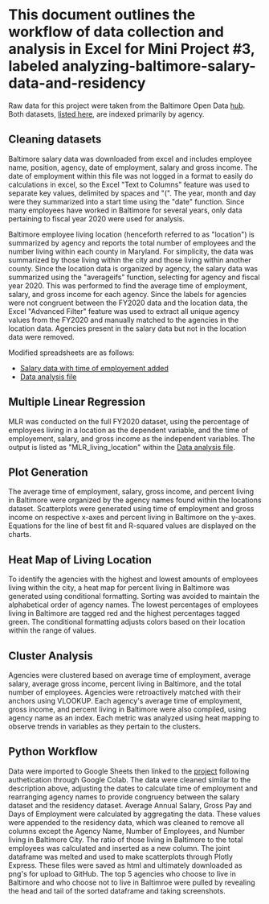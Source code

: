 # This document outlines the workflow of data collection and analysis in Excel for Mini Project #3, labeled analyzing-baltimore-salary-data-and-residency

Raw data for this project were taken from the Baltimore Open Data [hub](https://data.baltimorecity.gov/). Both datasets, [listed here](https://github.com/mehurlock94/analyzing-baltimore-salary-data-and-residency/blob/main/README.md), are indexed primarily by agency.

## Cleaning datasets
Baltimore salary data was downloaded from excel and includes employee name, position, agency, date of employment, salary and gross income. The date of employment within this file was not logged in a format to easily do calculations in excel, so the Excel "Text to Columns" feature was used to separate key values, delimited by spaces and "(". The year, month and day were they summarized into a start time using the "date" function. Since many employees have worked in Baltimore for several years, only data pertaining to fiscal year 2020 were used for analysis.

Baltimore employee living location (henceforth referred to as "location")  is summarized by agency and reports the total number of employees and the number living within each county in Maryland. For simplicity, the data was summarized by those living within the city and those living within another county. Since the location data is organized by agency, the salary data was summarized using the "averageifs" function, selecting for agency and fiscal year 2020. This was performed to find the average time of employment, salary, and gross income for each agency. Since the labels for agencies were not congruent between the FY2020 data and the location data, the Excel "Advanced Filter" feature was used to extract all unique agency values from the FY2020 and manually matched to the agencies in the location data. Agencies present in the salary data but not in the location data were removed.

Modified spreadsheets are as follows:
- [Salary data with time of employement added](https://github.com/mehurlock94/analyzing-baltimore-salary-data-and-residency/blob/main/Baltimore_Employee_Salaries_with_Time.xlsx)
- [Data analysis file](https://github.com/mehurlock94/analyzing-baltimore-salary-data-and-residency/blob/main/Baltimore_Employee_Salaries_Manipulated.xlsx)

## Multiple Linear Regression
MLR was conducted on the full FY2020 dataset, using the percentage of employees living in a location as the dependent variable, and the time of employement, salary, and gross income as the independent variables. The output is listed as "MLR_living_location" within the [Data analysis file](https://github.com/mehurlock94/analyzing-baltimore-salary-data-and-residency/blob/main/Baltimore_Employee_Salaries_Manipulated.xlsx).

## Plot Generation
The average time of employment, salary, gross income, and percent living in Baltimore were organized by the agency names found within the locations dataset. Scatterplots were generated using time of employment and gross income on respective x-axes and percent living in Baltimore on the y-axes. Equations for the line of best fit and R-squared values are displayed on the charts.

## Heat Map of Living Location
To identify the agencies with the highest and lowest amounts of employees living within the city, a heat map for percent living in Baltimore was generated using conditional formatting. Sorting was avoided to maintain the alphabetical order of agency names. The lowest percentages of employees living in Baltimore are tagged red and the highest percentages tagged green. The conditional formatting adjusts colors based on their location within the range of values.

## Cluster Analysis
Agencies were clustered based on average time of employment, average salary, average gross income, percent living in Baltimore, and the total number of employees. Agencies were retroactively matched with their anchors using VLOOKUP. Each agency's average time of employment, gross income, and percent living in Baltimore were also compiled, using agency name as an index. Each metric was analyzed using heat mapping to observe trends in variables as they pertain to the clusters.

## Python Workflow
Data were imported to Google Sheets then linked to the [project](https://github.com/mehurlock94/analyzing-baltimore-salary-data-and-residency/blob/main/Mini_Project_4.ipynb) following authetication through Google Colab. The data were cleaned similar to the description above, adjusting the dates to calculate time of employment and rearranging agency names to provide congruency between the salary dataset and the residency dataset. Average Annual Salary, Gross Pay and Days of Employment were calculated by aggregating the data. These values were appended to the residency data, which was cleaned to remove all columns except the Agency Name, Number of Employees, and Number living in Baltimore City. The ratio of those living in Baltimore to the total employees was calculated and inserted as a new column. The joint dataframe was melted and used to make scatterplots through Plotly Express. These files were saved as html and ultimately downloaded as png's for upload to GitHub. The top 5 agencies who choose to live in Baltimore and who choose not to live in Baltimroe were pulled by revealing the head and tail of the sorted dataframe and taking screenshots.
